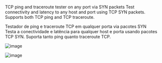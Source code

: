 TCP ping and traceroute tester on any port via SYN packets
Test connectivity and latency to any host and port using TCP SYN packets. Supports both TCP ping and TCP traceroute.

Testador de ping e traceroute TCP em qualquer porta via pacotes SYN
Testa a conectividade e latência para qualquer host e porta usando pacotes TCP SYN. Suporta tanto ping quanto traceroute TCP.

![image](https://github.com/user-attachments/assets/41dca2ef-6575-4c7b-b6a7-e2306af86451)

![image](https://github.com/user-attachments/assets/4a84cbe2-ce76-483c-b1f2-2455234b1d5a)


